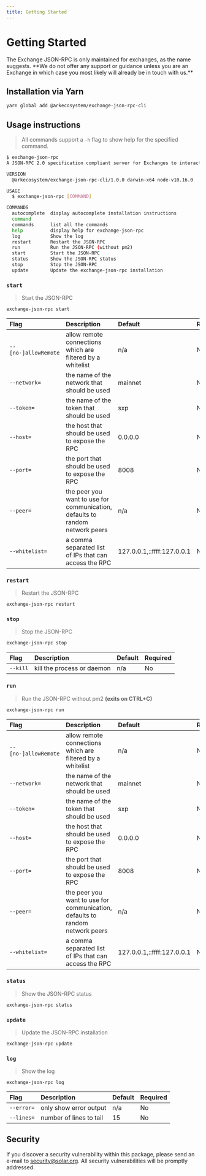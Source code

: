```yaml
---
title: Getting Started
---
```


# Getting Started

<x-alert type="info">
The Exchange JSON-RPC is only maintained for exchanges, as the name suggests. **We do not offer any support or guidance unless you are an Exchange in which case you most likely will already be in touch with us.**
</x-alert>

## Installation via Yarn

```bash
yarn global add @arkecosystem/exchange-json-rpc-cli
```

## Usage instructions

> All commands support a `-h` flag to show help for the specified command.

```bash
$ exchange-json-rpc
A JSON-RPC 2.0 specification compliant server for Exchanges to interact with the Solar Blockchain.

VERSION
  @arkecosystem/exchange-json-rpc-cli/1.0.0 darwin-x64 node-v10.16.0

USAGE
  $ exchange-json-rpc [COMMAND]

COMMANDS
  autocomplete  display autocomplete installation instructions
  command
  commands      list all the commands
  help          display help for exchange-json-rpc
  log           Show the log
  restart       Restart the JSON-RPC
  run           Run the JSON-RPC (without pm2)
  start         Start the JSON-RPC
  status        Show the JSON-RPC status
  stop          Stop the JSON-RPC
  update        Update the exchange-json-rpc installation
```

### `start`

> Start the JSON-RPC

```bash
exchange-json-rpc start
```

| Flag                 | Description                                                                  | Default                    | Required |
| :------------------- | :--------------------------------------------------------------------------- | :------------------------- | :------- |
| `--[no-]allowRemote` | allow remote connections which are filtered by a whitelist                   | n/a                        | No       |
| `--network=`         | the name of the network that should be used                                  | mainnet                    | No       |
| `--token=`           | the name of the token that should be used                                    | sxp                        | No       |
| `--host=`            | the host that should be used to expose the RPC                               | 0.0.0.0                    | No       |
| `--port=`            | the port that should be used to expose the RPC                               | 8008                       | No       |
| `--peer=`            | the peer you want to use for communication, defaults to random network peers | n/a                        | No       |
| `--whitelist=`       | a comma separated list of IPs that can access the RPC                        | 127.0.0.1,::ffff:127.0.0.1 | No       |

### `restart`

> Restart the JSON-RPC

```bash
exchange-json-rpc restart
```

### `stop`

> Stop the JSON-RPC

```bash
exchange-json-rpc stop
```

| Flag     | Description                | Default | Required |
| :------- | :------------------------- | :------ | :------- |
| `--kill` | kill the process or daemon | n/a     | No       |

### `run`

> Run the JSON-RPC without pm2 **(exits on CTRL+C)**

```bash
exchange-json-rpc run
```

| Flag                 | Description                                                                  | Default                    | Required |
| :------------------- | :--------------------------------------------------------------------------- | :------------------------- | :------- |
| `--[no-]allowRemote` | allow remote connections which are filtered by a whitelist                   | n/a                        | No       |
| `--network=`         | the name of the network that should be used                                  | mainnet                    | No       |
| `--token=`           | the name of the token that should be used                                    | sxp                        | No       |
| `--host=`            | the host that should be used to expose the RPC                               | 0.0.0.0                    | No       |
| `--port=`            | the port that should be used to expose the RPC                               | 8008                       | No       |
| `--peer=`            | the peer you want to use for communication, defaults to random network peers | n/a                        | No       |
| `--whitelist=`       | a comma separated list of IPs that can access the RPC                        | 127.0.0.1,::ffff:127.0.0.1 | No       |

### `status`

> Show the JSON-RPC status

```bash
exchange-json-rpc status
```

### `update`

> Update the JSON-RPC installation

```bash
exchange-json-rpc update
```

### `log`

> Show the log

```bash
exchange-json-rpc log
```

| Flag       | Description             | Default | Required |
| :--------- | :---------------------- | :------ | :------- |
| `--error=` | only show error output  | n/a     | No       |
| `--lines=` | number of lines to tail | 15      | No       |

## Security

If you discover a security vulnerability within this package, please send an e-mail to [security@solar.org](mailto:security@solar.org). All security vulnerabilities will be promptly addressed.
